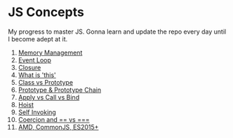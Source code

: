 JS Concepts
====
My progress to master JS. Gonna learn and update the repo every day until I become adept at it.

1. [Memory Management](/memory-profile-on-web/)
1. [Event Loop](/event-loop/readme.md)
1. [Closure](/closure/)
1. [What is 'this'](/this/)
1. [Class vs Prototype](/class-vs-prototype/)
1. [Prototype & Prototype Chain](/prototype/)
1. [Apply vs Call vs Bind](/apply_call_bind/)
1. [Hoist](/hoist/)
1. [Self Invoking](/self-invoking/)
1. [Coercion and == vs ===](/equal/)
1. [AMD, CommonJS, ES2015+](/amd-vs-common-es/readme.md)